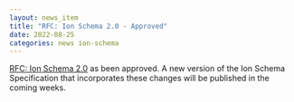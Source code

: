 ```yaml
---
layout: news_item
title: "RFC: Ion Schema 2.0 - Approved"
date: 2022-08-25
categories: news ion-schema
---
```


[RFC: Ion Schema 2.0](https://amzn.github.io/ion-schema/rfcs/ion_schema_2_0/ion_schema_2_0) as been approved.
A new version of the Ion Schema Specification that incorporates these changes will be published in the coming weeks.
